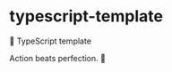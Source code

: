 # typescript-template

🌱 TypeScript template


<!-- INSPIRATIONAL_QUOTE_START -->
Action beats perfection.
🐶
<!-- INSPIRATIONAL_QUOTE_END -->
